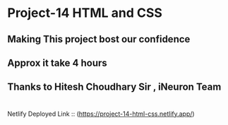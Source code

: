 # Project-14 HTML and CSS

## Making This project bost our confidence 

## Approx it take  4 hours 

## Thanks to Hitesh Choudhary Sir , iNeuron Team
#

Netlify Deployed Link :: (https://project-14-html-css.netlify.app/)
